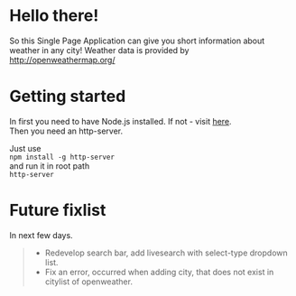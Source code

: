 # Hello there!

So this Single Page Application can give you short information about weather in any city!
Weather data is provided by http://openweathermap.org/

# Getting started

In first you need to have Node.js installed. If not - visit [here](https://nodejs.org/en/). <br>
Then you need an http-server.

Just use <br>
`npm install -g http-server` <br>
and run it in root path <br>
`http-server`

# Future fixlist

In next few days.

>- Redevelop search bar, add livesearch with select-type dropdown list. <br>
>- Fix an error, occurred when adding city, that does not exist in citylist of openweather.
